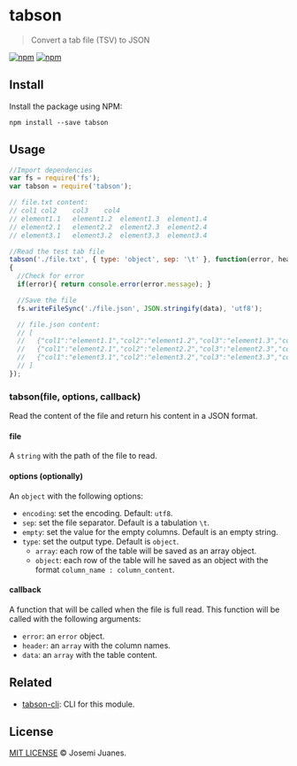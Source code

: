 # tabson

> Convert a tab file (TSV) to JSON

[![npm](https://img.shields.io/npm/v/tabson.svg?style=flat-square)](https://www.npmjs.com/package/tabson)
[![npm](https://img.shields.io/npm/dt/tabson.svg?style=flat-square)](https://www.npmjs.com/package/tabson)

## Install

Install the package using NPM:

```
npm install --save tabson
```

## Usage

```javascript
//Import dependencies
var fs = require('fs');
var tabson = require('tabson');

// file.txt content:
// col1	col2	col3	col4
// element1.1	element1.2	element1.3	element1.4
// element2.1	element2.2	element2.3	element2.4
// element3.1	element3.2	element3.3	element3.4

//Read the test tab file
tabson('./file.txt', { type: 'object', sep: '\t' }, function(error, header, data)
{
  //Check for error
  if(error){ return console.error(error.message); }

  //Save the file
  fs.writeFileSync('./file.json', JSON.stringify(data), 'utf8');

  // file.json content:
  // [
  //   {"col1":"element1.1","col2":"element1.2","col3":"element1.3","col4":"element1.4"},
  //   {"col1":"element2.1","col2":"element2.2","col3":"element2.3","col4":"element2.4"},
  //   {"col1":"element3.1","col2":"element3.2","col3":"element3.3","col4":"element3.4"}
  // ]
});
```

### tabson(file, options, callback)

Read the content of the file and return his content in a JSON format.

#### file

A `string` with the path of the file to read.

#### options (optionally)

An `object` with the following options:

- `encoding`: set the encoding. Default: `utf8`.
- `sep`: set the file separator. Default is a tabulation `\t`.
- `empty`: set the value for the empty columns. Default is an empty string.
- `type`: set the output type. Default is `object`.
   - `array`: each row of the table will be saved as an array object.
   - `object`: each row of the table will he saved as an object with the format `column_name : column_content`.

#### callback

A function that will be called when the file is full read. This function will be called with the following arguments:

- `error`: an `error` object.
- `header`: an `array` with the column names.
- `data`: an `array` with the table content.

## Related

- [tabson-cli](https://github.com/jmjuanes/tabson-cli): CLI for this module.

## License

[MIT LICENSE](./LICENSE) &copy; Josemi Juanes.
